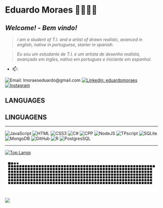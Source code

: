 # Eduardo Moraes 👨‍🎨👨‍💻

## _Welcome!_ - _Bem vindo!_

> _i am a student of T.I. and a artist of drawn realistc,_
> _avanced in english, native in portuguese, starter in spanish._

> _Eu sou um estudante de T.I. e um artista de desenho realista,_
> _avançado em ingles, nativo em portugues e iniciante em espanhol._



- 📫: 

![Email: lmoraeseduardo@gmail.com](https://img.shields.io/badge/-lmoraeseduardo@gmail.com-blue?color=darkblue&logo=gmail)
[![Linkedin: eduardomoraes](https://img.shields.io/badge/-EduardoMoraes-blue?style=flat-square&logo=Linkedin&logoColor=white&link=https://www.linkedin.com/in/eduardo-moraes-a572541bb/)](https://www.linkedin.com/in/eduardo-moraes-a572541bb/)
[![Instagram](https://img.shields.io/badge/EduardoMoraes-%23E4405F.svg?style=flat-square&logo=Instagram&logoColor=white)](https://www.instagram.com/eduardo_._moraes/)

## **LANGUAGES**
## **LINGUAGENS**

-----

![JavaScript](https://img.shields.io/badge/-JavaScript-black/?logo=JavaScript&color=blueviolet)
![HTML](https://img.shields.io/badge/-HTML-red/?logo=HTML5&color=blue)
![CSS3](https://img.shields.io/badge/-CSS3-blue/?logo=css3&color=yellow&logoColor=black)
![C#](https://img.shields.io/badge/-C%23-white/?logo=C#&logoColor=blue)
![CPP](https://img.shields.io/badge/-C%2B%2B-critical/?logo=C%2B%2B&color=black)
![NodeJS](https://img.shields.io/badge/-NodeJS-orange/?logo=node.js&color=white)
![TPscript](https://img.shields.io/badge/-TypeScript-informational/?logo=TypeScript&color=black)
![SQLite](https://img.shields.io/badge/-SQLite-lightblue/?logo=sqlite&color=grey&logoColor=midnightblue)
![MongoDB](https://img.shields.io/badge/-MongoDB-brightgreen/?logo=MongoDB&color=darkred)
![GitHub](https://img.shields.io/badge/-GitHub-grey/?logo=GitHub&color=black)
![R](https://img.shields.io/badge/-R-important/?logo=R&color=white&logoColor=darkblue)
![PostgresSQL](https://img.shields.io/badge/-postgresSQL-blueviolet/?logo=postgresql&color=black)

-----

[![Top Langs](https://github-readme-stats.vercel.app/api/top-langs/?username=EduardoMoreaes&layout=compact)](https://github.com/EduardoMoreaes/github-readme-stats)

![Snake animation](https://github.com/EduardoMoreaes/EduardoMoreaes/blob/output/github-contribution-grid-snake.svg)

![](https://github.com/EduardoMoreaes/EduardoMoreaes/blob/main/octocat-1657481145451.png)
